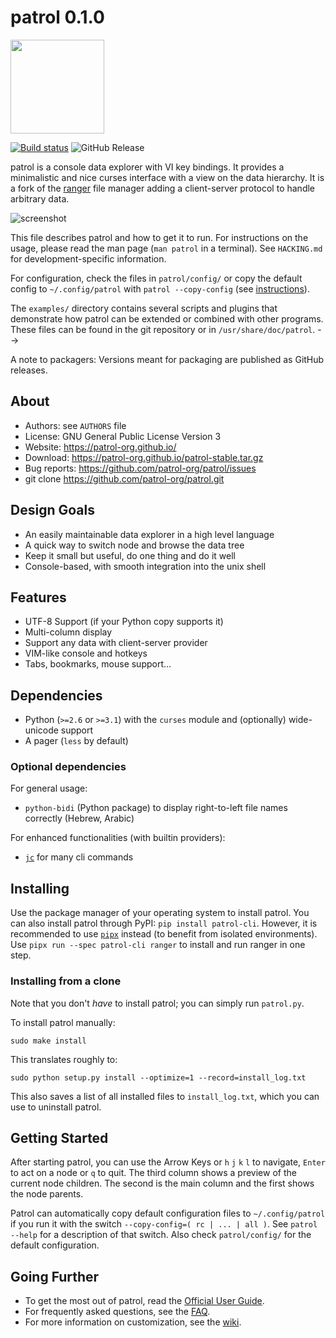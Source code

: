 patrol 0.1.0
============

<img src="https://patrol-org.github.io/logo.png" width="150">

[![Build status](https://img.shields.io/github/actions/workflow/status/patrol-org/patrol/build.yml)](https://github.com/patrol-org/patrol/actions/workflows/build.yml)
![GitHub Release](https://img.shields.io/github/v/release/patrol-org/patrol)

patrol is a console data explorer with VI key bindings.  It provides a
minimalistic and nice curses interface with a view on the data hierarchy.
It is a fork of the [ranger](https://github.com/patrol-org/patrol) file manager adding a client-server protocol to handle arbitrary data.

![screenshot](https://raw.githubusercontent.com/patrol-org/patrol-assets/master/screenshots/screenshot.png)

This file describes patrol and how to get it to run.  For instructions on the
usage, please read the man page (`man patrol` in a terminal).  See `HACKING.md`
for development-specific information.

For configuration, check the files in `patrol/config/` or copy the
default config to `~/.config/patrol` with `patrol --copy-config`
(see [instructions](#getting-started)).

The `examples/` directory contains several scripts and plugins that demonstrate how
patrol can be extended or combined with other programs.  These files can be
found in the git repository or in `/usr/share/doc/patrol`. -->

A note to packagers: Versions meant for packaging are published as GitHub releases.


About
-----
* Authors:     see `AUTHORS` file
* License:     GNU General Public License Version 3
* Website:     https://patrol-org.github.io/
* Download:    https://patrol-org.github.io/patrol-stable.tar.gz
* Bug reports: https://github.com/patrol-org/patrol/issues
* git clone    https://github.com/patrol-org/patrol.git


Design Goals
------------
* An easily maintainable data explorer in a high level language
* A quick way to switch node and browse the data tree
* Keep it small but useful, do one thing and do it well
* Console-based, with smooth integration into the unix shell


Features
--------
* UTF-8 Support  (if your Python copy supports it)
* Multi-column display
* Support any data with client-server provider
* VIM-like console and hotkeys
* Tabs, bookmarks, mouse support...


Dependencies
------------
* Python (`>=2.6` or `>=3.1`) with the `curses` module
  and (optionally) wide-unicode support
* A pager (`less` by default)

### Optional dependencies

For general usage:

* `python-bidi` (Python package) to display right-to-left file names correctly
  (Hebrew, Arabic)

For enhanced functionalities (with builtin providers):

* [`jc`](https://github.com/kellyjonbrazil/jc) for many cli commands

Installing
----------
Use the package manager of your operating system to install patrol.
You can also install patrol through PyPI: `pip install patrol-cli`.
However, it is recommended to use [`pipx`](https://pypa.github.io/pipx/) instead
(to benefit from isolated environments). Use
`pipx run --spec patrol-cli ranger` to install and run ranger in one step.

### Installing from a clone
Note that you don't *have* to install patrol; you can simply run `patrol.py`.

To install patrol manually:
```
sudo make install
```

This translates roughly to:
```
sudo python setup.py install --optimize=1 --record=install_log.txt
```

This also saves a list of all installed files to `install_log.txt`, which you can
use to uninstall patrol.


Getting Started
---------------
After starting patrol, you can use the Arrow Keys or `h` `j` `k` `l` to
navigate, `Enter` to act on a node or `q` to quit.  The third column shows a
preview of the current node children.  The second is the main column and the first shows
the node parents.

Patrol can automatically copy default configuration files to `~/.config/patrol`
if you run it with the switch `--copy-config=( rc | ... | all )`.
See `patrol --help` for a description of that switch.  Also check
`patrol/config/` for the default configuration.


Going Further
---------------
* To get the most out of patrol, read the [Official User Guide](https://github.com/patrol-org/patrol/wiki/Official-user-guide).
* For frequently asked questions, see the [FAQ](https://github.com/patrol-org/patrol/wiki/FAQ%3A-Frequently-Asked-Questions).
* For more information on customization, see the [wiki](https://github.com/patrol-org/patrol/wiki).
